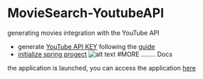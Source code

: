 # MovieSearch-YoutubeAPI
 generating movies integration with the YouTube API
  - generate [YouTube API KEY](https://console.cloud.google.com/) following the [guide]()
  - [initialize spring progect](start.spring.io)
     ![alt text](image.jpg)
#MORE ........ Docs 


the application is launched, you can access the application  [here](http://movieyoutube-seaerch.herokuapp.com)
